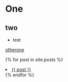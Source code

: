 # One
## two
* test


[otherone](xxx.md)


{% for post in site.posts %}
<li><a href="{{ site.baseurl }}{{ post.url }}">{{ post }}</a></li>
{% endfor %}